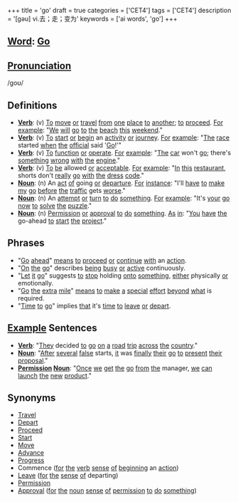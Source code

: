 +++
title = 'go'
draft = true
categories = ['CET4']
tags = ['CET4']
description = '[gəu] vi.去；走；变为'
keywords = ['ai words', 'go']
+++

## [Word](/en/post/word/): [Go](/en/post/go/)

## [Pronunciation](/en/post/pronunciation/)
/ɡoʊ/

## Definitions
- **[Verb](/en/post/verb/)**: (v) [To](/en/post/to/) [move](/en/post/move/) [or](/en/post/or/) [travel](/en/post/travel/) [from](/en/post/from/) [one](/en/post/one/) [place](/en/post/place/) [to](/en/post/to/) [another](/en/post/another/); [to](/en/post/to/) [proceed](/en/post/proceed/). [For](/en/post/for/) [example](/en/post/example/): "[We](/en/post/we/) [will](/en/post/will/) [go](/en/post/go/) [to](/en/post/to/) [the](/en/post/the/) [beach](/en/post/beach/) [this](/en/post/this/) [weekend](/en/post/weekend/)."
- **[Verb](/en/post/verb/)**: (v) [To](/en/post/to/) [start](/en/post/start/) [or](/en/post/or/) [begin](/en/post/begin/) an [activity](/en/post/activity/) [or](/en/post/or/) [journey](/en/post/journey/). [For](/en/post/for/) [example](/en/post/example/): "[The](/en/post/the/) [race](/en/post/race/) started [when](/en/post/when/) [the](/en/post/the/) [official](/en/post/official/) said '[Go](/en/post/go/)!'"
- **[Verb](/en/post/verb/)**: (v) [To](/en/post/to/) [function](/en/post/function/) [or](/en/post/or/) [operate](/en/post/operate/). [For](/en/post/for/) [example](/en/post/example/): "[The](/en/post/the/) [car](/en/post/car/) won't [go](/en/post/go/); there's [something](/en/post/something/) [wrong](/en/post/wrong/) [with](/en/post/with/) [the](/en/post/the/) [engine](/en/post/engine/)."
- **[Verb](/en/post/verb/)**: (v) [To](/en/post/to/) [be](/en/post/be/) allowed [or](/en/post/or/) [acceptable](/en/post/acceptable/). [For](/en/post/for/) [example](/en/post/example/): "[In](/en/post/in/) [this](/en/post/this/) [restaurant](/en/post/restaurant/), shorts don't [really](/en/post/really/) [go](/en/post/go/) [with](/en/post/with/) [the](/en/post/the/) [dress](/en/post/dress/) [code](/en/post/code/)."
- **[Noun](/en/post/noun/)**: (n) An [act](/en/post/act/) [of](/en/post/of/) going [or](/en/post/or/) [departure](/en/post/departure/). [For](/en/post/for/) [instance](/en/post/instance/): "I'll [have](/en/post/have/) [to](/en/post/to/) [make](/en/post/make/) [my](/en/post/my/) [go](/en/post/go/) [before](/en/post/before/) [the](/en/post/the/) [traffic](/en/post/traffic/) gets [worse](/en/post/worse/)."
- **[Noun](/en/post/noun/)**: (n) An [attempt](/en/post/attempt/) [or](/en/post/or/) [turn](/en/post/turn/) [to](/en/post/to/) [do](/en/post/do/) [something](/en/post/something/). [For](/en/post/for/) [example](/en/post/example/): "It's [your](/en/post/your/) [go](/en/post/go/) [now](/en/post/now/) [to](/en/post/to/) [solve](/en/post/solve/) [the](/en/post/the/) [puzzle](/en/post/puzzle/)."
- **[Noun](/en/post/noun/)**: (n) [Permission](/en/post/permission/) [or](/en/post/or/) [approval](/en/post/approval/) [to](/en/post/to/) [do](/en/post/do/) [something](/en/post/something/). [As](/en/post/as/) [in](/en/post/in/): "[You](/en/post/you/) [have](/en/post/have/) [the](/en/post/the/) go-ahead [to](/en/post/to/) [start](/en/post/start/) [the](/en/post/the/) [project](/en/post/project/)."

## Phrases
- "[Go](/en/post/go/) [ahead](/en/post/ahead/)" [means](/en/post/means/) [to](/en/post/to/) [proceed](/en/post/proceed/) [or](/en/post/or/) [continue](/en/post/continue/) [with](/en/post/with/) an [action](/en/post/action/).
- "[On](/en/post/on/) [the](/en/post/the/) [go](/en/post/go/)" describes [being](/en/post/being/) [busy](/en/post/busy/) [or](/en/post/or/) [active](/en/post/active/) continuously.
- "[Let](/en/post/let/) [it](/en/post/it/) [go](/en/post/go/)" suggests [to](/en/post/to/) [stop](/en/post/stop/) holding [onto](/en/post/onto/) [something](/en/post/something/), [either](/en/post/either/) physically [or](/en/post/or/) emotionally.
- "[Go](/en/post/go/) [the](/en/post/the/) [extra](/en/post/extra/) [mile](/en/post/mile/)" [means](/en/post/means/) [to](/en/post/to/) [make](/en/post/make/) [a](/en/post/a/) [special](/en/post/special/) [effort](/en/post/effort/) [beyond](/en/post/beyond/) [what](/en/post/what/) is required.
- "[Time](/en/post/time/) [to](/en/post/to/) [go](/en/post/go/)" implies [that](/en/post/that/) it's [time](/en/post/time/) [to](/en/post/to/) [leave](/en/post/leave/) [or](/en/post/or/) [depart](/en/post/depart/).

## [Example](/en/post/example/) Sentences
- **[Verb](/en/post/verb/)**: "[They](/en/post/they/) decided [to](/en/post/to/) [go](/en/post/go/) [on](/en/post/on/) [a](/en/post/a/) [road](/en/post/road/) [trip](/en/post/trip/) [across](/en/post/across/) [the](/en/post/the/) [country](/en/post/country/)."
- **[Noun](/en/post/noun/)**: "[After](/en/post/after/) [several](/en/post/several/) [false](/en/post/false/) starts, [it](/en/post/it/) was [finally](/en/post/finally/) [their](/en/post/their/) [go](/en/post/go/) [to](/en/post/to/) [present](/en/post/present/) [their](/en/post/their/) [proposal](/en/post/proposal/)."
- **[Permission](/en/post/permission/) [Noun](/en/post/noun/)**: "[Once](/en/post/once/) [we](/en/post/we/) [get](/en/post/get/) [the](/en/post/the/) [go](/en/post/go/) [from](/en/post/from/) [the](/en/post/the/) manager, [we](/en/post/we/) [can](/en/post/can/) [launch](/en/post/launch/) [the](/en/post/the/) [new](/en/post/new/) [product](/en/post/product/)."

## Synonyms
- [Travel](/en/post/travel/)
- [Depart](/en/post/depart/)
- [Proceed](/en/post/proceed/)
- [Start](/en/post/start/)
- [Move](/en/post/move/)
- [Advance](/en/post/advance/)
- [Progress](/en/post/progress/)
- Commence ([for](/en/post/for/) [the](/en/post/the/) [verb](/en/post/verb/) [sense](/en/post/sense/) [of](/en/post/of/) [beginning](/en/post/beginning/) an [action](/en/post/action/))
- [Leave](/en/post/leave/) ([for](/en/post/for/) [the](/en/post/the/) [sense](/en/post/sense/) [of](/en/post/of/) departing)
- [Permission](/en/post/permission/)
- [Approval](/en/post/approval/) ([for](/en/post/for/) [the](/en/post/the/) [noun](/en/post/noun/) [sense](/en/post/sense/) [of](/en/post/of/) [permission](/en/post/permission/) [to](/en/post/to/) [do](/en/post/do/) [something](/en/post/something/))
